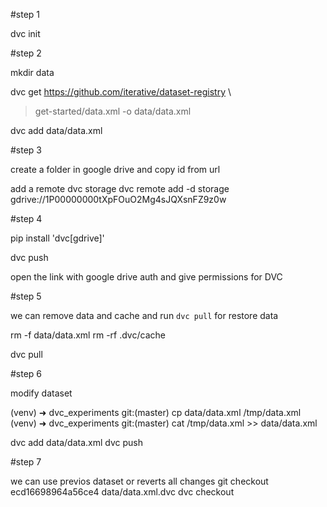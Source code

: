 #step 1

dvc init

#step 2

mkdir data

dvc get https://github.com/iterative/dataset-registry \
> get-started/data.xml -o data/data.xml

dvc add data/data.xml

#step 3

create a folder in google drive and copy id from url

add a remote dvc storage
dvc remote add -d storage gdrive://1P00000000tXpFOuO2Mg4sJQXsnFZ9z0w

#step 4

pip install 'dvc[gdrive]'

dvc push

open the link with google drive auth and give permissions for DVC

#step 5

we can remove data and cache and run `dvc pull` for restore data

rm -f data/data.xml
rm -rf .dvc/cache

dvc pull

#step 6

modify dataset

(venv) ➜  dvc_experiments git:(master) cp data/data.xml /tmp/data.xml
(venv) ➜  dvc_experiments git:(master) cat /tmp/data.xml >> data/data.xml

dvc add data/data.xml
dvc push

#step 7

we can use previos dataset or reverts all changes
git checkout ecd16698964a56ce4 data/data.xml.dvc 
dvc checkout
